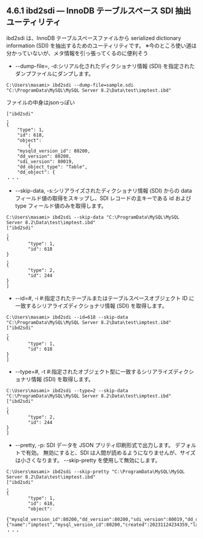 ## 4.6.1 ibd2sdi — InnoDB テーブルスペース SDI 抽出ユーティリティ
ibd2sdi は、InnoDB テーブルスペースファイルから serialized dictionary information (SDI) を抽出するためのユーティリティです。
※今のところ使い道は分かっていないが、メタ情報を引っ張ってくるのに便利そう

* --dump-file=, -d:シリアル化されたディクショナリ情報 (SDI) を指定されたダンプファイルにダンプします。 
```
C:\Users\masami> ibd2sdi --dump-file=sample.sdi "C:\ProgramData\MySQL\MySQL Server 8.2\Data\test\imptest.ibd"
```
ファイルの中身はjsonっぽい
```
["ibd2sdi"
,
{
	"type": 1,
	"id": 618,
	"object":
		{
    "mysqld_version_id": 80200,
    "dd_version": 80200,
    "sdi_version": 80019,
    "dd_object_type": "Table",
    "dd_object": {
・・・
```
* --skip-data, -s:シリアライズされたディクショナリ情報 (SDI) からの data フィールド値の取得をスキップし、SDI レコードの主キーである id および type フィールド値のみを取得します。
```
C:\Users\masami> ibd2sdi --skip-data "C:\ProgramData\MySQL\MySQL Server 8.2\Data\test\imptest.ibd"
["ibd2sdi"
,
{
        "type": 1,
        "id": 618
}
,
{
        "type": 2,
        "id": 244
}
]
```
* --id=#, -i #:指定されたテーブルまたはテーブルスペースオブジェクト ID に一致するシリアライズディクショナリ情報 (SDI) を取得します。
```
C:\Users\masami> ibd2sdi --id=618 --skip-data "C:\ProgramData\MySQL\MySQL Server 8.2\Data\test\imptest.ibd"
["ibd2sdi"
,
{
        "type": 1,
        "id": 618
}
]
```
* --type=#, -t #:指定されたオブジェクト型に一致するシリアライズディクショナリ情報 (SDI) を取得します。 
```
C:\Users\masami> ibd2sdi --type=2 --skip-data "C:\ProgramData\MySQL\MySQL Server 8.2\Data\test\imptest.ibd"
["ibd2sdi"
,
{
        "type": 2,
        "id": 244
}
]

```
* --pretty, -p:
SDI データを JSON プリティ印刷形式で出力します。 デフォルトで有効。 無効にすると、SDI は人間が読めるようになりませんが、サイズは小さくなります。 --skip-pretty を使用して無効にします。
```
C:\Users\masami> ibd2sdi --skip-pretty "C:\ProgramData\MySQL\MySQL Server 8.2\Data\test\imptest.ibd"
["ibd2sdi"
,
{
        "type": 1,
        "id": 618,
        "object":
                {"mysqld_version_id":80200,"dd_version":80200,"sdi_version":80019,"dd_object_type":"Table","dd_object":{"name":"imptest","mysql_version_id":80200,"created":20231124234359,"last_altered":20231124234359,"hidden":1,"options":"avg_row_length=0;encrypt_type=N;key_block_size=0;keys_disabled=0;pack_record=1;stats_auto_recalc=0;stats_sample_pages=0;","columns":
・・・
```